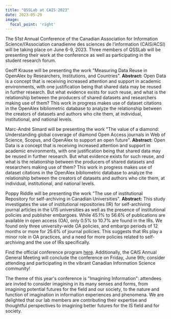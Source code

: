 ```yaml
---
title: "QSSLab at CAIS 2023"
date: 2023-05-29
image:
  focal_point: 'right'
---
```


The 51st Annual Conference of the Canadian Association for Information Science/l’Association canadienne des sciences de l’information (CAIS/ACSI) will be taking place on June 6-9, 2023. Three members of QSSLab will be presenting their work at the conference as well as participating in the student research forum. 

Geoff Krause will be presenting the work "Measuring Data Reuse in OpenAlex by Researchers, Institutions, and Countries". **Abstract:** Open Data is a concept that is receiving increased attention and support in academic environments, with one justification being that shared data may be reused in further research. But what evidence exists for such reuse, and what is the relationship between the producers of shared datasets and researchers making use of them? This work in progress makes use of dataset citations in the OpenAlex bibliometric database to analyze the relationship between the creators of datasets and authors who cite them, at individual, institutional, and national levels.

Marc-André Simard will be presenting the work "The value of a diamond: Understanding global coverage of diamond Open Access journals in Web of Science, Scopus, and OpenAlex to support an open future". **Abstract:** Open Data is a concept that is receiving increased attention and support in academic environments, with one justification being that shared data may be reused in further research. But what evidence exists for such reuse, and what is the relationship between the producers of shared datasets and researchers making use of them? This work in progress makes use of dataset citations in the OpenAlex bibliometric database to analyze the relationship between the creators of datasets and authors who cite them, at individual, institutional, and national levels.

Poppy Riddle will be presenting the work "The use of institutional Repository for self-archiving in Canadian Universities". **Abstract:** This study investigates the use of institutional repositories (IR) for self-archiving journal articles in the U15 universities as well as the presence of institutional policies and publisher embargoes. While 45.1% to 56.6% of publications are available in open access (OA), only 0.5% to 10.7% are found in the IRs. We found only three university-wide OA policies, and embargo periods of 12 months or more for 25.6% of journal policies. This suggests that IRs play a minor role in OA practices, and a need for more policies related to self-archiving and the use of IRs specifically.

Find the official conference program [here](https://cais2023.ca/). Additionally, the CAIS Annual General Meeting will conclude the conference on Friday, June 9th; consider attending and participating in the vibrant Canadian Information Science community!

The theme of this year's conference is "Imagining Information": attendees are invted to consider imagining in its many senses and forms, from imagining potential futures for the field and our society, to the nature and function of imagination in information experiences and phenomena. We are delighted that our lab members are contributing their expertise and thoughtful perspectives to imagining better futures for the IS field and for society. 

<!--more-->
